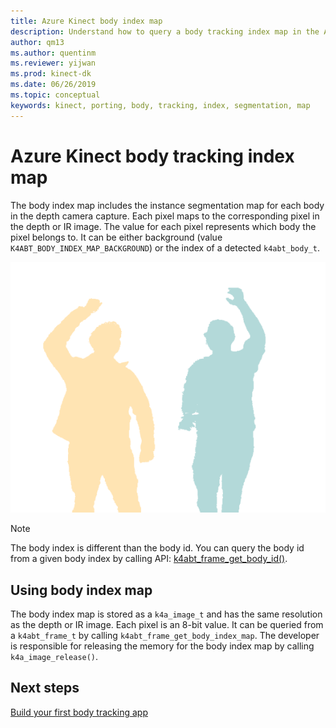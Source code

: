 ```yaml
---
title: Azure Kinect body index map
description: Understand how to query a body tracking index map in the Azure Kinect DK.
author: qm13
ms.author: quentinm
ms.reviewer: yijwan
ms.prod: kinect-dk
ms.date: 06/26/2019
ms.topic: conceptual
keywords: kinect, porting, body, tracking, index, segmentation, map
---
```


# Azure Kinect body tracking index map

The body index map includes the instance segmentation map for each body in the depth camera capture. Each pixel maps to the corresponding pixel in the depth or IR image. The value for each pixel represents which body the pixel belongs to. It can be either background (value `K4ABT_BODY_INDEX_MAP_BACKGROUND`) or the index of a detected `k4abt_body_t`.

![Body index map example](./media/concepts/body-index-map.png)

>[!NOTE]
> The body index is different than the body id. You can query the body id from a given body index by calling API: [k4abt_frame_get_body_id()](https://microsoft.github.io/Azure-Kinect-Body-Tracking/release/0.9.x/group__btfunctions_ga1d612404d133a279af847974e9359a92.html#ga1d612404d133a279af847974e9359a92).


## Using body index map

The body index map is stored as a `k4a_image_t` and has the same resolution as the depth or IR image. Each pixel is an 8-bit value. It can be queried from a `k4abt_frame_t` by calling `k4abt_frame_get_body_index_map`. The developer is responsible for releasing the memory for the body index map by calling `k4a_image_release()`.

## Next steps

[Build your first body tracking app](build-first-body-app.md)
